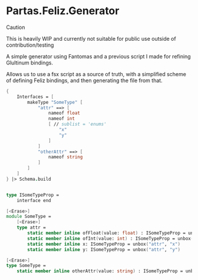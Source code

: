 ﻿# Partas.Feliz.Generator

> [!CAUTION]
> This is heavily WIP and currently not suitable for public use outside of contribution/testing

A simple generator using Fantomas and a previous script I made for refining Glultinum bindings.

Allows us to use a fsx script as a source of truth, with a simplified scheme of defining Feliz bindings, and then generating the file from that.

```fsharp
{
    Interfaces = [
        makeType "SomeType" [
            "attr" ==> [
                nameof float
                nameof int
                [ // sublist = 'enums'
                    "x"
                    "y"
                ]
            ]
            "otherAttr" ==> [
                nameof string
            ]
        ]
    ]
} |> Schema.build
```

```fsharp

type ISomeTypeProp =
    interface end

[<Erase>]
module SomeType =
    [<Erase>]
    type attr =
        static member inline ofFloat(value: float) : ISomeTypeProp = unbox( "attr", value)
        static member inline ofInt(value: int) : ISomeTypeProp = unbox( "attr", value)
        static member inline x: ISomeTypeProp = unbox("attr", "x")
        static member inline y: ISomeTypeProp = unbox("attr", "y")

[<Erase>]
type SomeType =
    static member inline otherAttr(value: string) : ISomeTypeProp = unbox("otherAttr", value)
```
